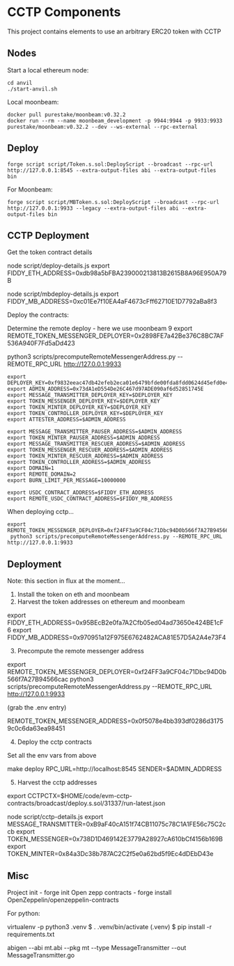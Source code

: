 # CCTP Components

This project contains elements to use an arbitrary ERC20 token with CCTP



## Nodes

Start a local ethereum node:

```
cd anvil
./start-anvil.sh
```

Local moonbeam:

```
docker pull purestake/moonbeam:v0.32.2
docker run --rm --name moonbeam_development -p 9944:9944 -p 9933:9933 purestake/moonbeam:v0.32.2 --dev --ws-external --rpc-external 
```

## Deploy

```
forge script script/Token.s.sol:DeployScript --broadcast --rpc-url http://127.0.0.1:8545 --extra-output-files abi --extra-output-files bin
```

For Moonbeam:

```
forge script script/MBToken.s.sol:DeployScript --broadcast --rpc-url http://127.0.0.1:9933 --legacy --extra-output-files abi --extra-output-files bin
```

## CCTP Deployment

Get the token contract details

node script/deploy-details.js 
export FIDDY_ETH_ADDRESS=0xdb98a5bFBA239000213813B2615B8A96E950A79B

node script/mbdeploy-details.js 
export FIDDY_MB_ADDRESS=0xc01Ee7f10EA4aF4673cFff62710E1D7792aBa8f3

Deploy the contracts:

Determine the remote deploy - here we use moonbeam 9
export REMOTE_TOKEN_MESSENGER_DEPLOYER=0x2898FE7a42Be376C8BC7AF536A940F7Fd5aDd423

 python3 scripts/precomputeRemoteMessengerAddress.py --REMOTE_RPC_URL http://127.0.0.1:9933



```
export DEPLOYER_KEY=0xf9832eeac47db42efeb2eca01e6479bfde00fda8fdd0624d45efd0e4b9ddcd3b
export ADMIN_ADDRESS=0x73dA1eD554De26C467d97ADE090af6d52851745E
export MESSAGE_TRANSMITTER_DEPLOYER_KEY=$DEPLOYER_KEY
export TOKEN_MESSENGER_DEPLOYER_KEY=$DEPLOYER_KEY
export TOKEN_MINTER_DEPLOYER_KEY=$DEPLOYER_KEY
export TOKEN_CONTROLLER_DEPLOYER_KEY=$DEPLOYER_KEY
export ATTESTER_ADDRESS=$ADMIN_ADDRESS

export MESSAGE_TRANSMITTER_PAUSER_ADDRESS=$ADMIN_ADDRESS
export TOKEN_MINTER_PAUSER_ADDRESS=$ADMIN_ADDRESS
export MESSAGE_TRANSMITTER_RESCUER_ADDRESS=$ADMIN_ADDRESS
export TOKEN_MESSENGER_RESCUER_ADDRESS=$ADMIN_ADDRESS
export TOKEN_MINTER_RESCUER_ADDRESS=$ADMIN_ADDRESS
export TOKEN_CONTROLLER_ADDRESS=$ADMIN_ADDRESS
export DOMAIN=1
export REMOTE_DOMAIN=2
export BURN_LIMIT_PER_MESSAGE=10000000

export USDC_CONTRACT_ADDRESS=$FIDDY_ETH_ADDRESS
export REMOTE_USDC_CONTRACT_ADDRESS=$FIDDY_MB_ADDRESS
```

When deploying cctp...

```
export REMOTE_TOKEN_MESSENGER_DEPLOYER=0xf24FF3a9CF04c71Dbc94D0b566f7A27B94566cac
 python3 scripts/precomputeRemoteMessengerAddress.py --REMOTE_RPC_URL http://127.0.0.1:9933
```

## Deployment 

Note: this section in flux at the moment...

1. Install the token on eth and moonbeam
2. Harvest the token addresses on ethereum and moonbeam

export FIDDY_ETH_ADDRESS=0x95BEcB2e0fa7A2Cfb05ed04ad73650e424BE1cF6
export FIDDY_MB_ADDRESS=0x970951a12F975E6762482ACA81E57D5A2A4e73F4

3. Precompute the remote messenger address

export REMOTE_TOKEN_MESSENGER_DEPLOYER=0xf24FF3a9CF04c71Dbc94D0b566f7A27B94566cac
python3 scripts/precomputeRemoteMessengerAddress.py --REMOTE_RPC_URL http://127.0.0.1:9933

(grab the .env entry)

REMOTE_TOKEN_MESSENGER_ADDRESS=0x0f5078e4bb393df0286d31759c0c6da63ea98451

4. Deploy the cctp contracts

Set all the env vars from above

make deploy RPC_URL=http://localhost:8545 SENDER=$ADMIN_ADDRESS


5. Harvest the cctp addresses


export CCTPCTX=$HOME/code/evm-cctp-contracts/broadcast/deploy.s.sol/31337/run-latest.json

node script/cctp-details.js
export MESSAGE_TRANSMITTER=0xB9aF40cA151f74CB11075c78C1A1FE56c75C2ccb
export TOKEN_MESSENGER=0x738D1D469142E3779A28927cA610bCf4156b169B
export TOKEN_MINTER=0x84a3Dc38b787AC2C2f5e0a62bd5f9Ec4dDEbD43e

## Misc

Project init - forge init
Open zepp contracts - forge install OpenZeppelin/openzeppelin-contracts

For python:

virtualenv -p python3 .venv
$ . .venv/bin/activate
(.venv) $ pip install -r requirements.txt

abigen --abi mt.abi --pkg mt --type MessageTransmitter --out MessageTransmitter.go


